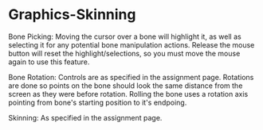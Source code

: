# Graphics-Skinning
Bone Picking:
  Moving the cursor over a bone will highlight it, as well as selecting it for any potential bone manipulation actions.
  Release the mouse button will reset the highlight/selections, so you must move the mouse again to use this feature.

Bone Rotation:
  Controls are as specified in the assignment page.
  Rotations are done so points on the bone should look the same distance from the screen as they were before rotation.
  Rolling the bone uses a rotation axis pointing from bone's starting position to it's endpoing.

Skinning:
  As specified in the assignment page.

